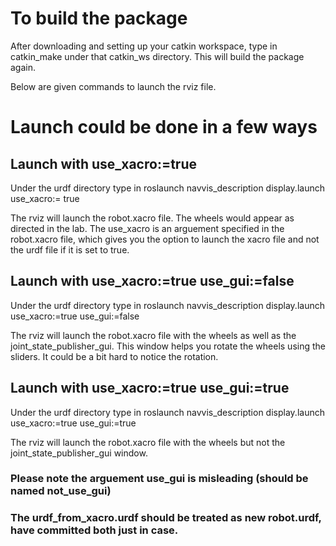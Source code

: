 # To build the package

After downloading and setting up your catkin workspace, type in catkin_make under that catkin_ws directory.
This will build the package again.

Below are given commands to launch the rviz file.

# Launch could be done in a few ways

## Launch with use_xacro:=true

Under the urdf directory type in
roslaunch navvis_description display.launch use_xacro:= true 

The rviz will launch the robot.xacro file. The wheels would appear as directed in the lab. The use_xacro is an arguement specified in the robot.xacro file, which gives you the option to launch the xacro file and not the urdf file if it is set to true.

## Launch with use_xacro:=true use_gui:=false

Under the urdf directory type in
roslaunch navvis_description display.launch use_xacro:=true use_gui:=false

The rviz will launch the robot.xacro file with the wheels as well as the joint_state_publisher_gui. This window helps you rotate the wheels using the sliders. It could be a bit hard to notice the rotation. 

## Launch with use_xacro:=true use_gui:=true

Under the urdf directory type in
roslaunch navvis_description display.launch use_xacro:=true use_gui:=true

The rviz will launch the robot.xacro file with the wheels but not the joint_state_publisher_gui window.

### Please note the arguement use_gui is misleading (should be named not_use_gui)
### The urdf_from_xacro.urdf should be treated as new robot.urdf, have committed both just in case. 
